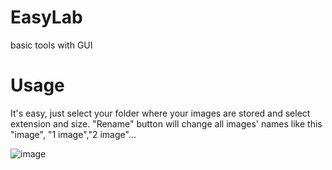# EasyLab
basic tools with GUI
# Usage
It's easy, just select your folder where your images are stored and select extension and size. "Rename" button will change all images' names like this "image", "1 image","2 image"...  

 
![image](https://user-images.githubusercontent.com/54986652/132881879-73422277-d422-41ec-8255-b2ed60ac29a8.png)
